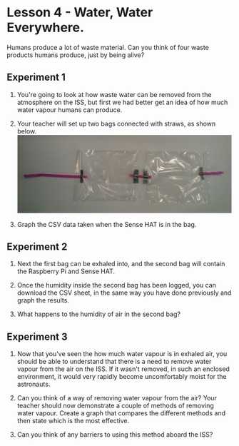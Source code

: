 # Lesson 4 - Water, Water Everywhere.

Humans produce a lot of waste material. Can you think of four waste products humans produce, just by being alive? 

## Experiment 1

1. You're going to look at how waste water can be removed from the atmosphere on the ISS, but first we had better get an idea of how much water vapour humans can produce.

1. Your teacher will set up two bags connected with straws, as shown below.
  ![bags](images/bags.jpg)

1. Graph the CSV data taken when the Sense HAT is in the bag.

## Experiment 2

1. Next the first bag can be exhaled into, and the second bag will contain the Raspberry Pi and Sense HAT.

1. Once the humidity inside the second bag has been logged, you can download the CSV sheet, in the same way you have done previously and graph the results.

1. What happens to the humidity of air in the second bag?

## Experiment 3

1. Now that you've seen the how much water vapour is in exhaled air, you should be able to understand that there is a need to remove water vapour from the air on the ISS. If it wasn't removed, in such an enclosed environment, it would very rapidly become uncomfortably moist for the astronauts.

2. Can you think of a way of removing water vapour from the air? Your teacher should now demonstrate a couple of methods of removing water vapour. Create a graph that compares the different methods and then state which is the most effective.

3. Can you think of any barriers to using this method aboard the ISS?
